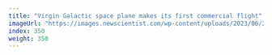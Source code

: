 ```yaml
---
title: "Virgin Galactic space plane makes its first commercial flight"
imageUrl: "https://images.newscientist.com/wp-content/uploads/2023/06/29121727/SEI_162186364.jpg?width=788"
index: 350
weight: 350
---
```


